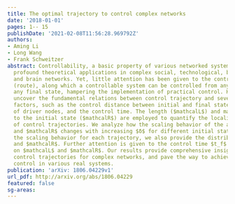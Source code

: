 ```yaml
---
title: The optimal trajectory to control complex networks
date: '2018-01-01'
pages: 1-- 15
publishDate: '2021-02-08T11:56:28.969792Z'
authors:
- Aming Li
- Long Wang
- Frank Schweitzer
abstract: Controllability, a basic property of various networked systems, has gained
  profound theoretical applications in complex social, technological, biological,
  and brain networks. Yet, little attention has been given to the control trajectory
  (route), along which a controllable system can be controlled from any initial to
  any final state, hampering the implementation of practical control. Here we systematically
  uncover the fundamental relations between control trajectory and several other key
  factors, such as the control distance between initial and final states ($δ$), number
  of driver nodes, and the control time. The length ($mathcalL$) and maximum distance
  to the initial state ($mathcalR$) are employed to quantify the locality and globality
  of control trajectories. We analyze how the scaling behavior of the averaged $mathcalL$
  and $mathcalR$ changes with increasing $δ$ for different initial states. After showing
  the scaling behavior for each trajectory, we also provide the distributions of $mathcalL$
  and $mathcalR$. Further attention is given to the control time $t_f$ and its influence
  on $mathcalL$ and $mathcalR$. Our results provide comprehensive insights in understanding
  control trajectories for complex networks, and pave the way to achieve practical
  control in various real systems.
publication: 'arXiv: 1806.04229v1'
url_pdf: http://arxiv.org/abs/1806.04229
featured: false
sg-areas:
---
```

